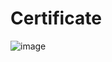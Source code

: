 # Certificate
![image](https://github.com/Shefaoudeen/freeCodeCamp/assets/133137439/5f3a5273-81d4-482f-b8d5-d3f024cfae7e)
